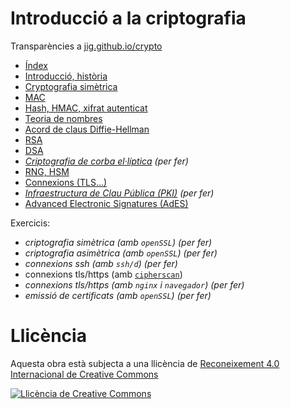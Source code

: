 # Introducció a la criptografia

Transparències a [jig.github.io/crypto](https://jig.github.io/crypto)

  - [Índex](https://jig.github.io/crypto)
  - [Introducció, història](https://jig.github.io/crypto/intro.html)
  - [Cryptografia simètrica](https://jig.github.io/crypto/symmetric.html)
  - [MAC](https://jig.github.io/crypto/mac.html)
  - [Hash, HMAC, xifrat autenticat](https://jig.github.io/crypto/.html)
  - [Teoria de nombres](https://jig.github.io/crypto/number-theory.html)
  - [Acord de claus Diffie-Hellman](https://jig.github.io/crypto/dh.html)
  - [RSA](https://jig.github.io/crypto/rsa.html)
  - [DSA](https://jig.github.io/crypto/dsa.html)
  - *[Criptografia de corba el·líptica](https://jig.github.io/crypto/ecc.html) (per fer)*
  - [RNG, HSM](https://jig.github.io/crypto/hsm.html)
  - [Connexions (TLS...)](http://jig.github.io/crypto/tls.html)
  - *[Infraestructura de Clau Pública (PKI)](http://jig.github.io/crypto/pki.html) (per fer)*
  - [Advanced Electronic Signatures (AdES)](http://jig.github.io/crypto/ades.html)

Exercicis:

  - *criptografia simètrica (amb `openSSL`) (per fer)*
  - *criptografia asimètrica (amb `openSSL`) (per fer)*
  - *connexions ssh (amb `ssh/d`) (per fer)*
  - connexions tls/https (amb [`cipherscan`](https://github.com/jig/docker-cipherscan))
  - *connexions tls/https (amb `nginx` i `navegador`) (per fer)*
  - *emissió de certificats (amb `openSSL`) (per fer)*
  
# Llicència

Aquesta obra està subjecta a una llicència de [Reconeixement 4.0 Internacional de Creative Commons](http://creativecommons.org/licenses/by/4.0/)

[![Llicència de Creative Commons](https://i.creativecommons.org/l/by/4.0/88x31.png)](http://creativecommons.org/licenses/by/4.0/)

